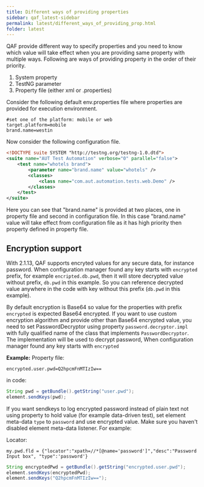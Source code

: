 ```yaml
---
title: Different ways of providing properties
sidebar: qaf_latest-sidebar
permalink: latest/different_ways_of_providing_prop.html
folder: latest
---
```



QAF provide different way to specify properties and you need to know which value will take effect when you are providing same property with multiple ways.
Following are ways of providing property in the order of their priority.

1. System property
2. TestNG parameter
3. Property file (either xml or .properties)

Consider the following default env.properties file where properties are provided for execution environment.

```properties
#set one of the platform: mobile or web
target.platform=mobile
brand.name=westin
```

 Now consider the following configuration file.

```xml 
<!DOCTYPE suite SYSTEM "http://testng.org/testng-1.0.dtd">
<suite name="AUT Test Automation" verbose="0" parallel="false">
    <test name="whotels brand">
        <parameter name="brand.name" value="whotels" />
        <classes>
            <class name="com.aut.automation.tests.web.Demo" />
        </classes>
    </test>
</suite>
```

Here you can see that "brand.name" is provided at two places, one in property file and second in configuration file. In this case "brand.name" value will take effect from configuration file as it has high priority then property defined in property file.

## Encryption support
With 2.1.13, QAF supports encryted values for any secure data, for instance password. When configuration manager found any key starts with `encrypted` prefix, for example `encripted.db.pwd`, then it will store decrypted value without prefix, `db.pwd` in this example. So you can reference decrypted value anywhere in the code with key without this prefix (`db.pwd` in this example). 

By default encryption is Base64 so value for the properties with prefix `encrypted` is expected Base64 encrypted. If you want to use custom encryption algorithm and provide other than Base64 encrypted value, you need to set PasswordDecryptor using property `password.decryptor.impl` with fully qualified name of the class that implements `PasswordDecryptor`. The implementation will be used to decrypt password, When configuration manager found any key starts with `encrypted`

**Example:**
Property file:

```properties
encrypted.user.pwd=Q2hpcmFnMTIzIw==
```

in code:

```java
String pwd = getBundle().getString("user.pwd");
element.sendKeys(pwd);
```

If you want sendkeys to log encrypted password instead of plain text not using property to hold value (for example data-driven test), set element meta-data `type` to `password` and use encrypted value. Make sure you haven't disabled element meta-data listener. For example:

Locator:

```properties
my.pwd.fld = {"locator":"xpath=//*[@name='password']","desc":"Password Input box", "type":'password'}
```


```java
String encryptedPwd = getBundle().getString("encrypted.user.pwd");
element.sendKeys(encryptedPwd);
element.sendKeys("Q2hpcmFnMTIzIw==");

```
